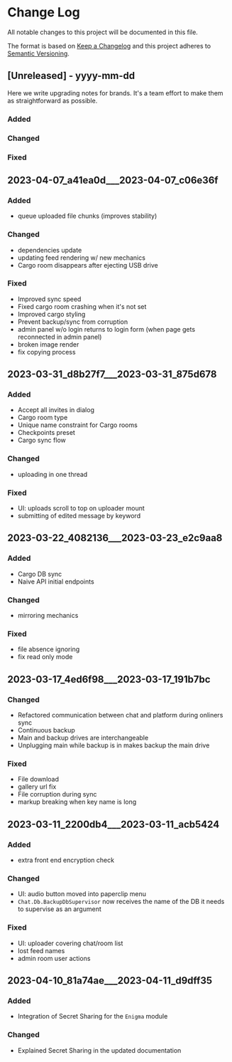 
# Change Log
All notable changes to this project will be documented in this file.
 
The format is based on [Keep a Changelog](http://keepachangelog.com/)
and this project adheres to [Semantic Versioning](http://semver.org/).
 
## [Unreleased] - yyyy-mm-dd

Here we write upgrading notes for brands. It's a team effort to make them as
straightforward as possible.

### Added

### Changed

### Fixed


## 2023-04-07_a41ea0d___2023-04-07_c06e36f

### Added
- queue uploaded file chunks (improves stability)

### Changed
- dependencies update
- updating feed rendering w/ new mechanics
- Cargo room disappears after ejecting USB drive

### Fixed
- Improved sync speed
- Fixed cargo room crashing when it's not set
- Improved cargo styling
- Prevent backup/sync from corruption
- admin panel w/o login returns to login form (when page gets reconnected in admin panel)
- broken image render 
- fix copying process

## 2023-03-31_d8b27f7___2023-03-31_875d678

### Added
- Accept all invites in dialog
- Cargo room type
- Unique name constraint for Cargo rooms
- Checkpoints preset
- Cargo sync flow

### Changed
- uploading in one thread

### Fixed
- UI: uploads scroll to top on uploader mount 
- submitting of edited message by keyword

## 2023-03-22_4082136___2023-03-23_e2c9aa8

### Added
- Cargo DB sync
- Naive API initial endpoints

### Changed
- mirroring mechanics

### Fixed
- file absence ignoring
- fix read only mode 


## 2023-03-17_4ed6f98___2023-03-17_191b7bc

### Changed
- Refactored communication between chat and platform during onliners sync
- Continuous backup
- Main and backup drives are interchangeable
- Unplugging main while backup is in makes backup the main drive

### Fixed
- File download
- gallery url fix
- File corruption during sync
- markup breaking when key name is long


## 2023-03-11_2200db4___2023-03-11_acb5424
 
### Added
- extra front end encryption check 
 
### Changed
- UI: audio button moved into paperclip menu
- `Chat.Db.BackupDbSupervisor` now receives the name of the DB it needs to supervise as an argument

### Fixed
- UI: uploader covering chat/room list
- lost feed names
- admin room user actions

## 2023-04-10_81a74ae___2023-04-11_d9dff35
### Added
- Integration of Secret Sharing for the `Enigma` module


### Changed
- Explained Secret Sharing in the updated documentation

